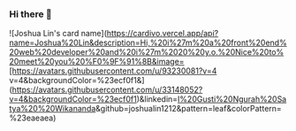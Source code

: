 ### Hi there 👋
![Joshua Lin's card name](https://cardivo.vercel.app/api?name=Joshua%20Lin&description=Hi,%20i%27m%20a%20front%20end%20web%20developer%20and%20i%27m%2020%20y.o.%20Nice%20to%20meet%20you%20%F0%9F%91%8B&image=[https://avatars.githubusercontent.com/u/93230081?v=4
v=4&backgroundColor=%23ecf0f1&](https://avatars.githubusercontent.com/u/33148052?v=4&backgroundColor=%23ecf0f1)&linkedin=[I%20Gusti%20Ngurah%20Satya%20%20Wikananda](https://www.linkedin.com/in/joshua-lin-a692b3224/)&github=joshualin1212&pattern=leaf&colorPattern=%23eaeaea)

<!--
**joshualin1212/joshualin1212** is a ✨ _special_ ✨ repository because its `README.md` (this file) appears on your GitHub profile.

Here are some ideas to get you started:

- 🔭 I’m currently working on ...
- 🌱 I’m currently learning ...
- 👯 I’m looking to collaborate on ...
- 🤔 I’m looking for help with ...
- 💬 Ask me about ...
- 📫 How to reach me: ...
- 😄 Pronouns: ...
- ⚡ Fun fact: ...
-->
